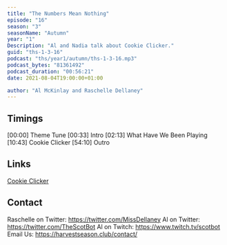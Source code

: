 ```yaml
---
title: "The Numbers Mean Nothing"
episode: "16"
season: "3"
seasonName: "Autumn"
year: "1"
Description: "Al and Nadia talk about Cookie Clicker."
guid: "ths-1-3-16"
podcast: "ths/year1/autumn/ths-1-3-16.mp3"
podcast_bytes: "81361492"
podcast_duration: "00:56:21"
date: 2021-08-04T19:00:00+01:00

author: "Al McKinlay and Raschelle Dellaney"
---
```


## Timings

[00:00] Theme Tune
[00:33] Intro
[02:13] What Have We Been Playing
[10:43] Cookie Clicker
[54:10] Outro

## Links

[Cookie Clicker](https://orteil.dashnet.org/cookieclicker/)

## Contact

Raschelle on Twitter: https://twitter.com/MissDellaney
Al on Twitter: https://twitter.com/TheScotBot
Al on Twitch: https://www.twitch.tv/scotbot
Email Us: https://harvestseason.club/contact/
